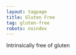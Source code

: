 ```yaml
---
layout: tagpage
title: Gluten Free
tag: gluten-free
robots: noindex
---
```


Intrinsically free of gluten
